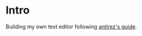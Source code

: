 # Intro

Building my own text editor following [antirez's guide](https://viewsourcecode.org/snaptoken/kilo/).
